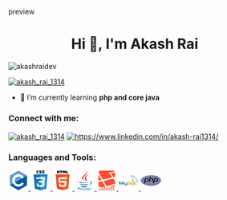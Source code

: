 preview
<h1 align="center">Hi 👋, I'm Akash Rai</h1>
<p align="left"> <img src="https://komarev.com/ghpvc/?username=akashraidev&label=Profile%20views&color=0e75b6&style=flat" alt="akashraidev" /> </p>

<p align="left"> <a href="https://twitter.com/akash_rai_1314" target="blank"><img src="https://img.shields.io/twitter/follow/akash_rai_1314?logo=twitter&style=for-the-badge" alt="akash_rai_1314" /></a> </p>

- 🌱 I’m currently learning **php and core java**

<h3 align="left">Connect with me:</h3>
<p align="left">
<a href="https://twitter.com/akash_rai_1314" target="blank"><img align="center" src="https://raw.githubusercontent.com/rahuldkjain/github-profile-readme-generator/master/src/images/icons/Social/twitter.svg" alt="akash_rai_1314" height="30" width="40" /></a>
<a href="[www.linkedin.com/in/akash-rai1314/](https://www.linkedin.com/in/akash-rai1314/)" target="blank"><img align="center" src="https://raw.githubusercontent.com/rahuldkjain/github-profile-readme-generator/master/src/images/icons/Social/linked-in-alt.svg" alt="https://www.linkedin.com/in/akash-rai1314/" height="30" width="40" /></a>
</p>

<h3 align="left">Languages and Tools:</h3>
<p align="left"> <a href="https://www.cprogramming.com/" target="_blank" rel="noreferrer"> <img src="https://raw.githubusercontent.com/devicons/devicon/master/icons/c/c-original.svg" alt="c" width="40" height="40"/> </a> <a href="https://www.w3schools.com/css/" target="_blank" rel="noreferrer"> <img src="https://raw.githubusercontent.com/devicons/devicon/master/icons/css3/css3-original-wordmark.svg" alt="css3" width="40" height="40"/> </a> <a href="https://www.w3.org/html/" target="_blank" rel="noreferrer"> <img src="https://raw.githubusercontent.com/devicons/devicon/master/icons/html5/html5-original-wordmark.svg" alt="html5" width="40" height="40"/> </a> <a href="https://www.java.com" target="_blank" rel="noreferrer"> <img src="https://raw.githubusercontent.com/devicons/devicon/master/icons/java/java-original.svg" alt="java" width="40" height="40"/> </a> <a href="https://laravel.com/" target="_blank" rel="noreferrer"> <img src="https://raw.githubusercontent.com/devicons/devicon/master/icons/laravel/laravel-plain-wordmark.svg" alt="laravel" width="40" height="40"/> </a> <a href="https://www.mysql.com/" target="_blank" rel="noreferrer"> <img src="https://raw.githubusercontent.com/devicons/devicon/master/icons/mysql/mysql-original-wordmark.svg" alt="mysql" width="40" height="40"/> </a> <a href="https://www.php.net" target="_blank" rel="noreferrer"> <img src="https://raw.githubusercontent.com/devicons/devicon/master/icons/php/php-original.svg" alt="php" width="40" height="40"/> </a> </p>
